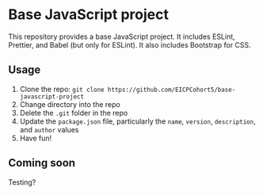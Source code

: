 # Base JavaScript project

This repository provides a base JavaScript project. It includes ESLint, Prettier, and Babel (but only for ESLint). 
It also includes Bootstrap for CSS. 

## Usage

1. Clone the repo: `git clone https://github.com/EICPCohort5/base-javascript-project`
1. Change directory into the repo
1. Delete the `.git` folder in the repo
1. Update the `package.json` file, particularly the `name`, `version`, `description`, and `author` values
1. Have fun!

## Coming soon

Testing? 